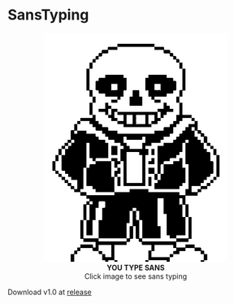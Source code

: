 # SansTyping

<p align="center">
  <a href="https://youtu.be/uAFA9AusfEQ"><img src="SansTyping/sans.gif" /></a>
  <br>
<b>YOU TYPE SANS</b>
  <br>
Click image to see sans typing
</p>

Download v1.0 at [release](https://github.com/20chan/SansTyping/releases/)
